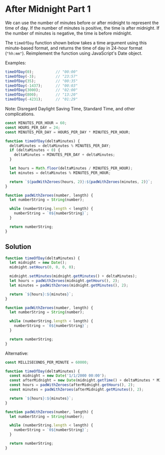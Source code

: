 # After Midnight Part 1
We can use the number of minutes before or after midnight to represent the time of day. If the number of minutes is positive, the time is after midnight. If the number of minutes is negative, the time is before midnight.

The `timeOfDay` function shown below takes a time argument using this minute-based format, and returns the time of day in 24-hour format (`"hh:mm"`). Reimplement the function using JavaScript's Date object.

Examples:
```js
timeOfDay(0);          // "00:00"
timeOfDay(-3);         // "23:57"
timeOfDay(35);         // "00:35"
timeOfDay(-1437);      // "00:03"
timeOfDay(3000);       // "02:00"
timeOfDay(800);        // "13:20"
timeOfDay(-4231);      // "01:29"
```
Note: Disregard Daylight Saving Time, Standard Time, and other complications.
```js
const MINUTES_PER_HOUR = 60;
const HOURS_PER_DAY = 24;
const MINUTES_PER_DAY = HOURS_PER_DAY * MINUTES_PER_HOUR;

function timeOfDay(deltaMinutes) {
  deltaMinutes = deltaMinutes % MINUTES_PER_DAY;
  if (deltaMinutes < 0) {
    deltaMinutes = MINUTES_PER_DAY + deltaMinutes;
  }

  let hours = Math.floor(deltaMinutes / MINUTES_PER_HOUR);
  let minutes = deltaMinutes % MINUTES_PER_HOUR;

  return `${padWithZeroes(hours, 2)}:${padWithZeroes(minutes, 2)}`;
}

function padWithZeroes(number, length) {
  let numberString = String(number);

  while (numberString.length < length) {
    numberString = `0${numberString}`;
  }

  return numberString;
}
```

## Solution
```js
function timeOfDay(deltaMinutes) {
  let midnight = new Date();
  midnight.setHours(0, 0, 0, 0);

  midnight.setMinutes(midnight.getMinutes() + deltaMinutes);
  let hours = padWithZeroes(midnight.getHours(), 2);
  let minutes = padWithZeroes(midnight.getMinutes(), 2);

  return `${hours}:${minutes}`;
}

function padWithZeroes(number, length) {
  let numberString = String(number);

  while (numberString.length < length) {
    numberString = `0${numberString}`;
  }

  return numberString;
}
```

Alternative:
```js
const MILLISECONDS_PER_MINUTE = 60000;

function timeOfDay(deltaMinutes) {
  const midnight = new Date('1/1/2000 00:00');
  const afterMidnight = new Date(midnight.getTime() + deltaMinutes * MILLISECONDS_PER_MINUTE);
  const hours = padWithZeroes(afterMidnight.getHours(), 2);
  const minutes = padWithZeroes(afterMidnight.getMinutes(), 2);

  return `${hours}:${minutes}`;
}

function padWithZeroes(number, length) {
  let numberString = String(number);

  while (numberString.length < length) {
    numberString = `0${numberString}`;
  }

  return numberString;
}
```